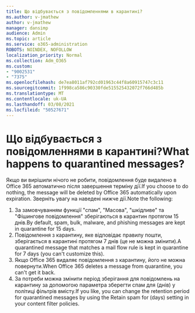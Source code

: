 ```yaml
---
title: Що відбувається з повідомленнями в карантині?
ms.author: v-jmathew
author: v-jmathew
manager: dansimp
audience: Admin
ms.topic: article
ms.service: o365-administration
ROBOTS: NOINDEX, NOFOLLOW
localization_priority: Normal
ms.collection: Adm_O365
ms.custom:
- "9002531"
- "7375"
ms.openlocfilehash: de7ea8011af792cd01963c44f8a60915747c3c11
ms.sourcegitcommit: 1f998ca586c90330fde515525432072f766d485b
ms.translationtype: MT
ms.contentlocale: uk-UA
ms.lasthandoff: 03/08/2021
ms.locfileid: "50527671"
---
```

# <a name="what-happens-to-quarantined-messages"></a><span data-ttu-id="6b392-102">Що відбувається з повідомленнями в карантині?</span><span class="sxs-lookup"><span data-stu-id="6b392-102">What happens to quarantined messages?</span></span>

<span data-ttu-id="6b392-103">Якщо ви вирішили нічого не робити, повідомлення буде видалено в Office 365 автоматично після завершення терміну дії.</span><span class="sxs-lookup"><span data-stu-id="6b392-103">If you choose to do nothing, the message will be deleted by Office 365 automatically upon expiration.</span></span> <span data-ttu-id="6b392-104">Зверніть увагу на наведені нижче дії.</span><span class="sxs-lookup"><span data-stu-id="6b392-104">Note the following:</span></span>

1. <span data-ttu-id="6b392-105">За замовчуванням функції "спам", "Масова", "шкідливе" та "Фішингове повідомлення" зберігаються в карантин протягом 15 днів.</span><span class="sxs-lookup"><span data-stu-id="6b392-105">By default, spam, bulk, malware, and phishing messages are kept in quarantine for 15 days.</span></span>
2. <span data-ttu-id="6b392-106">Повідомлення з карантину, яке відповідає правилу пошти, зберігається в карантині протягом 7 днів (це не можна змінити).</span><span class="sxs-lookup"><span data-stu-id="6b392-106">A quarantined message that matches a mail flow rule is kept in quarantine for 7 days (you can't customize this).</span></span>
3. <span data-ttu-id="6b392-107">Якщо Office 365 видаляє повідомлення з карантину, його не можна повернути.</span><span class="sxs-lookup"><span data-stu-id="6b392-107">When Office 365 deletes a message from quarantine, you can't get it back.</span></span>
4. <span data-ttu-id="6b392-108">За потреби можна змінити період зберігання для повідомлень на карантину за допомогою параметра зберегти спам для (днів) у політиці фільтрів вмісту.</span><span class="sxs-lookup"><span data-stu-id="6b392-108">If you like, you can change the retention period for quarantined messages by using the Retain spam for (days) setting in your content filter policies.</span></span>

